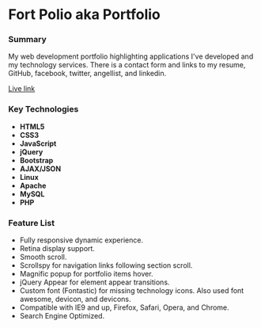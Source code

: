 Fort Polio aka Portfolio
===============

### Summary
My web development portfolio highlighting applications I've developed and my technology services. 
There is a contact form and links to my resume, GitHub, facebook, twitter, angellist, and linkedin.

[Live link](http://www.FisherCode.com)

### Key Technologies
- **HTML5**
- **CSS3**
- **JavaScript**
- **jQuery**
- **Bootstrap**
- **AJAX/JSON**
- **Linux**
- **Apache**
- **MySQL**
- **PHP**

### Feature List
- Fully responsive dynamic experience.
- Retina display support.
- Smooth scroll.
- Scrollspy for navigation links following section scroll.
- Magnific popup for portfolio items hover.
- jQuery Appear for element appear transitions.
- Custom font (Fontastic) for missing technology icons. Also used font awesome, devicon, and devicons.
- Compatible with IE9 and up, Firefox, Safari, Opera, and Chrome.
- Search Engine Optimized.
